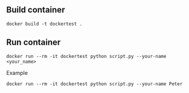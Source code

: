 
## Build container
```
docker build -t dockertest .
```

## Run container
```
docker run --rm -it dockertest python script.py --your-name <your_name>
```

Example
```
docker run --rm -it dockertest python script.py --your-name Peter
```
